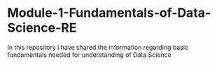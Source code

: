 # Module-1-Fundamentals-of-Data-Science-RE
In this repository i have shared the information regarding basic fundamentals needed for understanding of Data Science
